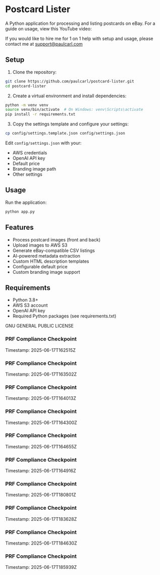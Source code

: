 # Postcard Lister

A Python application for processing and listing postcards on eBay. For a guide on usage, view this YouTube video:

If you would like to hire me for 1 on 1 help with setup and usage, please contact me at support@paulcarl.com

## Setup

1. Clone the repository:
```bash
git clone https://github.com/paulcarl/postcard-lister.git
cd postcard-lister
```

2. Create a virtual environment and install dependencies:
```bash
python -m venv venv
source venv/bin/activate  # On Windows: venv\Scripts\activate
pip install -r requirements.txt
```

3. Copy the settings template and configure your settings:
```bash
cp config/settings.template.json config/settings.json
```
Edit `config/settings.json` with your:
- AWS credentials
- OpenAI API key
- Default price
- Branding image path
- Other settings

## Usage

Run the application:
```bash
python app.py
```

## Features

- Process postcard images (front and back)
- Upload images to AWS S3
- Generate eBay-compatible CSV listings
- AI-powered metadata extraction
- Custom HTML description templates
- Configurable default price
- Custom branding image support

## Requirements

- Python 3.8+
- AWS S3 account
- OpenAI API key
- Required Python packages (see requirements.txt)

GNU GENERAL PUBLIC LICENSE

### PRF Compliance Checkpoint
Timestamp: 2025-06-17T162515Z

### PRF Compliance Checkpoint
Timestamp: 2025-06-17T163502Z

### PRF Compliance Checkpoint
Timestamp: 2025-06-17T164013Z

### PRF Compliance Checkpoint
Timestamp: 2025-06-17T164300Z

### PRF Compliance Checkpoint
Timestamp: 2025-06-17T164655Z

### PRF Compliance Checkpoint
Timestamp: 2025-06-17T164916Z

### PRF Compliance Checkpoint
Timestamp: 2025-06-17T180801Z

### PRF Compliance Checkpoint
Timestamp: 2025-06-17T183628Z

### PRF Compliance Checkpoint
Timestamp: 2025-06-17T184630Z

### PRF Compliance Checkpoint
Timestamp: 2025-06-17T185939Z
